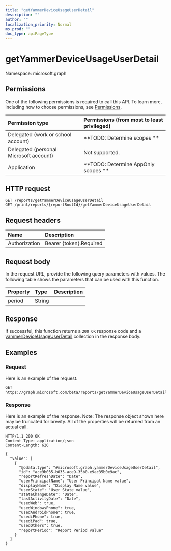 ```yaml
---
title: "getYammerDeviceUsageUserDetail"
description: ""
author: ""
localization_priority: Normal
ms.prod: ""
doc_type: apiPageType
---
```


# getYammerDeviceUsageUserDetail

Namespace: microsoft.graph



## Permissions
One of the following permissions is required to call this API. To learn more, including how to choose permissions, see [Permissions](/concepts/permissions-reference.md).

|Permission type|Permissions (from most to least privileged)|
|:---|:---|
|Delegated (work or school account)|**TODO: Determine scopes **|
|Delegated (personal Microsoft account)|Not supported.|
|Application|**TODO: Determine AppOnly scopes **|

## HTTP request
<!-- {
  "blockType": "ignored"
}
-->
``` http
GET /reports/getYammerDeviceUsageUserDetail
GET /print/reports/{reportRootId}/getYammerDeviceUsageUserDetail
```

## Request headers
|Name|Description|
|:---|:---|
|Authorization|Bearer {token}.Required|

## Request body
In the request URL, provide the following query parameters with values.
The following table shows the parameters that can be used with this function.

|Property|Type|Description|
|:---|:---|:---|
|period|String||



## Response
If successful, this function returns a `200 OK` response code and a [yammerDeviceUsageUserDetail](../resources/yammerdeviceusageuserdetail.md) collection in the response body.

## Examples

### Request
Here is an example of the request.
<!-- {
  "blockType": "request",
  "name": "reportroot_getyammerdeviceusageuserdetail"
}
-->
``` http
GET https://graph.microsoft.com/beta/reports/getYammerDeviceUsageUserDetail(period='parameterValue')
```

### Response
Here is an example of the response. Note: The response object shown here may be truncated for brevity. All of the properties will be returned from an actual call.
<!-- {
  "blockType": "response",
  "truncated": true,
  "@odata.type": "collection(microsoft.graph.yammerdeviceusageuserdetail)"
}
-->
``` http
HTTP/1.1 200 OK
Content-Type: application/json
Content-Length: 620

{
  "value": [
    {
      "@odata.type": "#microsoft.graph.yammerDeviceUsageUserDetail",
      "id": "ace9b035-b035-ace9-35b0-e9ac35b0e9ac",
      "reportRefreshDate": "Date",
      "userPrincipalName": "User Principal Name value",
      "displayName": "Display Name value",
      "userState": "User State value",
      "stateChangeDate": "Date",
      "lastActivityDate": "Date",
      "usedWeb": true,
      "usedWindowsPhone": true,
      "usedAndroidPhone": true,
      "usediPhone": true,
      "usediPad": true,
      "usedOthers": true,
      "reportPeriod": "Report Period value"
    }
  ]
}
```

